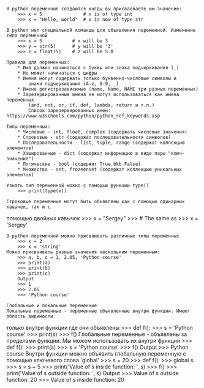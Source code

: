     В python переменные создаются когды вы присваеваете им значение:
        >>> x = 5               # x is of type int
        >>> x = "Hello, world"  # x is now of type str

    В python нет специальной команды для объявления переменной. Изменение типа переменной
        >>> x = 5           # x will be 3
        >>> y = str(5)      # y will be '3'
        >>> z = float(5)    # z will be 5.0
    
    Правила для переменных:
        * Имя должно начинаться с буквы или знака подчеркивания (_)
        * Не может начинаться с цифры
        * Имена могут содержать только буквенно-числовые символы и 
            знаки подчеркивания (A-z, 0-9, _)
        * Имена регистрозависимые (name, Name, NAME три разных переменных)
        * Зарезервированные имена не могут использоваться как имена переменных
            (and, not, or, if, def, lambda, return и т.п.)
            Список зарезервированных имен: https://www.w3schools.com/python/python_ref_keywords.asp

    Типы переменных:
        * Числовые - int, float, complex (содержать числовые значения)
        * Строковые - str (содержат последовательности символов)
        * Последовательности - list, tuple, range (содержат коллекцию элементов)
        * Хэшированные - dict (содержат информацию в виде пары "ключ-значение")
        * Логические - bool (содержит True bkb False)
        * Множества - set, frozeenset (содержат коллекцию уникальных элементов)

    Узнать тип переменной можно с помощью функции type()
        >>> print(type(x))
    
    Строковые переменные могут быть объявлены как с помощью одинарных кавычек, так и с 
помощью двойных кавычек
        >>> x = "Sergey"
        >>> # The same as
        >>> x = 'Sergey'

    В python переменной можно присваивать различные типы переменных
        >>> x = 2
        >>> x = 'string'
    Можно присваивать разные значения нескольким переменным:
        >>> a, b, c = 1, 2.05, 'Python course'
        >>> print(a)
        >>> print(b)
        >>> print(c)
        Output
        >>> 1
        >>> 2.05
        >>> 'Python course'
    
    Глобальные и локальные переменные
    Локальные переменные - переменные объявленные внутри функции. Имеют область видимости
только внутри функции где они объявлены
        >>> def f():
        >>>     s = 'Python course'
        >>>     print(s)
        >>> f()
    Глобальные переменные - объявлены за пределами функции. Мы можем использовать их
внутри функции
        >>> def f():
        >>>     print(s)
        >>> s = 'Python course'
        >>> f()
        Output
        >>> Python course
    Внутри функции можно объявить глобальную переменную с помощью ключевого слова
'global'
        >>> s = 20
        >>> def f():
        >>>     global s
        >>>     s = s + 5
        >>>     print('Value of s inside function: ', s)
        >>> f()
        >>> print('Value of s outside function: ', s)
        Output
        >>> Value of s outside function: 20
        >>> Value of s inside function: 20

